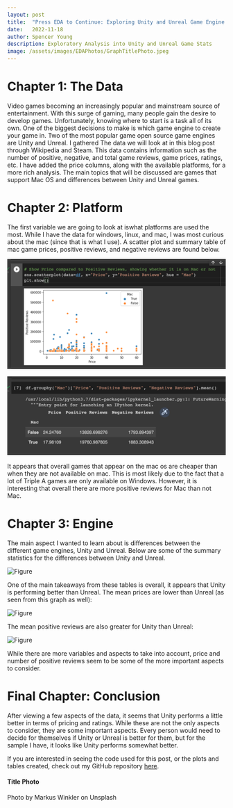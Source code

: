 ```yaml
---
layout: post
title:  "Press EDA to Continue: Exploring Unity and Unreal Game Engine Data"
date:   2022-11-18
author: Spencer Young
description: Exploratory Analysis into Unity and Unreal Game Stats
image: /assets/images/EDAPhotos/GraphTitlePhoto.jpeg
---
```


# Chapter 1: The Data

Video games becoming an increasingly popular and mainstream source of entertainment. With this surge of gaming, many people gain the desire to develop games. Unfortunately, knowing where to start is a task all of its own. One of the biggest decisions to make is which game engine to create your game in. Two of the most popular game open source game engines are Unity and Unreal. I gathered The data we will look at in this blog post through Wikipedia and Steam. This data contains information such as the number of positive, negative, and total game reviews, game prices, ratings, etc. I have added the price columns, along with the available platforms, for a more rich analysis. The main topics that will be discussed are games that support Mac OS and differences between Unity and Unreal games. 

# Chapter 2: Platform

The first variable we are going to look at iswhat platforms are used the most. While I have the data for windows, linux, and mac, I was most curious about the mac (since that is what I use). A scatter plot and summary table of mac game prices, positive reviews, and negative reviews are found below.  

![Figure](https://github.com/SpencerYoung66/stat386-projects/raw/main/assets/images/EDAPhotos/MacPlot.png)

![Figure](https://github.com/SpencerYoung66/stat386-projects/raw/main/assets/images/EDAPhotos/MacTable.png)

It appears that overall games that appear on the mac os are cheaper than when they are not available on mac. This is most likely due to the fact that a lot of Triple A games are only available on Windows. However, it is interesting that overall there are more positive reviews for Mac than not Mac. 

# Chapter 3: Engine

The main aspect I wanted to learn about is differences between the different game engines, Unity and Unreal. Below are some of the summary statistics for the differences between Unity and Unreal. 

![Figure](https://github.com/SpencerYoung66/stat386-projects/raw/main/assets/images/ScrappingPhotos/UnityUnrealTables.png)

One of the main takeaways from these tables is overall, it appears that Unity is performing better than Unreal. The mean prices are lower than Unreal (as seen from this graph as well):

![Figure](https://github.com/SpencerYoung66/stat386-projects/raw/main/assets/images/ScrappingPhotos/EnginePriceDensity.png)

The mean positive reviews are also greater for Unity than Unreal:

![Figure](https://github.com/SpencerYoung66/stat386-projects/raw/main/assets/images/ScrappingPhotos/UnityUnrealPositiveReviewsGraph.png)

While there are more variables and aspects to take into account, price and number of positive reviews seem to be some of the more important aspects to consider.

# Final Chapter: Conclusion
After viewing a few aspects of the data, it seems that Unity performs a little better in terms of pricing and ratings. While these are not the only aspects to consider, they are some important aspects. Every person would need to decide for themselves if Unity or Unreal is better for them, but for the sample I have, it looks like Unity performs somewhat better.

If you are interested in seeing the code used for this post, or the plots and tables created, check out my GitHub repository [here](https://github.com/SpencerYoung66/UnityUnrealSteamData).


#### Title Photo
Photo by Markus Winkler on Unsplash
  



